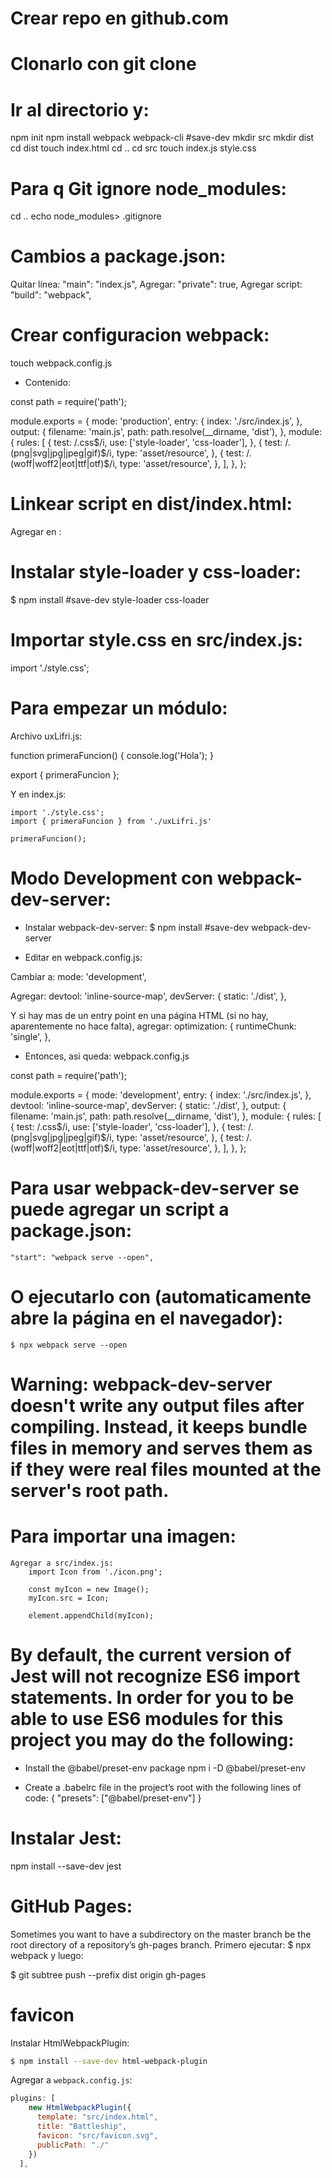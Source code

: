 # Crear repo en github.com

# Clonarlo con git clone

# Ir al directorio y:

npm init
npm install webpack webpack-cli #save-dev
mkdir src
mkdir dist
cd dist
touch index.html
cd ..
cd src
touch index.js style.css

# Para q Git ignore node_modules:

cd ..
echo node_modules> .gitignore

# Cambios a package.json:

Quitar línea: "main": "index.js",
Agregar: "private": true,
Agregar script: "build": "webpack",

# Crear configuracion webpack:

touch webpack.config.js

- Contenido:

const path = require('path');

module.exports = {
mode: 'production',
entry: {
index: './src/index.js',
},
output: {
filename: 'main.js',
path: path.resolve(\_\_dirname, 'dist'),
},
module: {
rules: [
{
test: /\.css$/i,
            use: ['style-loader', 'css-loader'],
            },
            {
            test: /\.(png|svg|jpg|jpeg|gif)$/i,
type: 'asset/resource',
},
{
test: /\.(woff|woff2|eot|ttf|otf)\$/i,
type: 'asset/resource',
},
],
},
};

# Linkear script en dist/index.html:

Agregar en <head>:

<script src="main.js" defer></script>

# Instalar style-loader y css-loader:

\$ npm install #save-dev style-loader css-loader

# Importar style.css en src/index.js:

import './style.css';

# Para empezar un módulo:

Archivo uxLifri.js:

function primeraFuncion() {
console.log('Hola');
}

export { primeraFuncion };

Y en index.js:

    import './style.css';
    import { primeraFuncion } from './uxLifri.js'

    primeraFuncion();

# Modo Development con webpack-dev-server:

- Instalar webpack-dev-server:
  \$ npm install #save-dev webpack-dev-server

- Editar en webpack.config.js:

Cambiar a:
mode: 'development',

Agregar:
devtool: 'inline-source-map',
devServer: {
static: './dist',
},

Y si hay mas de un entry point en una página HTML (si no hay, aparentemente no hace falta), agregar:
optimization: {
runtimeChunk: 'single',
},

- Entonces, asi queda: webpack.config.js

const path = require('path');

module.exports = {
mode: 'development',
entry: {
index: './src/index.js',
},
devtool: 'inline-source-map',
devServer: {
static: './dist',
},
output: {
filename: 'main.js',
path: path.resolve(\_\_dirname, 'dist'),
},
module: {
rules: [
{
test: /\.css$/i,
            use: ['style-loader', 'css-loader'],
            },
            {
            test: /\.(png|svg|jpg|jpeg|gif)$/i,
type: 'asset/resource',
},
{
test: /\.(woff|woff2|eot|ttf|otf)\$/i,
type: 'asset/resource',
},
],
},
};

# Para usar webpack-dev-server se puede agregar un script a package.json:

    "start": "webpack serve --open",

# O ejecutarlo con (automaticamente abre la página en el navegador):

    $ npx webpack serve --open

# Warning: webpack-dev-server doesn't write any output files after compiling. Instead, it keeps bundle files in memory and serves them as if they were real files mounted at the server's root path.

# Para importar una imagen:

    Agregar a src/index.js:
    	import Icon from './icon.png';

    	const myIcon = new Image();
    	myIcon.src = Icon;

    	element.appendChild(myIcon);

# By default, the current version of Jest will not recognize ES6 import statements. In order for you to be able to use ES6 modules for this project you may do the following:

- Install the @babel/preset-env package
  npm i -D @babel/preset-env

- Create a .babelrc file in the project’s root with the following lines of code:
  { "presets": ["@babel/preset-env"] }

# Instalar Jest:

npm install --save-dev jest

# GitHub Pages:

Sometimes you want to have a subdirectory on the master branch be the root directory of a repository’s gh-pages branch.
Primero ejecutar:
\$ npx webpack
y luego:

\$ git subtree push --prefix dist origin gh-pages

# favicon

Instalar HtmlWebpackPlugin:

```bash
$ npm install --save-dev html-webpack-plugin
```

Agregar a `webpack.config.js`:

```javascript
plugins: [
    new HtmlWebpackPlugin({
      template: "src/index.html",
      title: "Battleship",
      favicon: "src/favicon.svg",
      publicPath: "./"
    })
  ],
```
